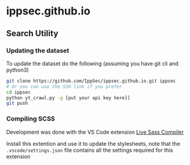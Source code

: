 # ippsec.github.io

## Search Utility

### Updating the dataset

To update the dataset do the following (assuming you have git cli and python3)

```sh
git clone https://github.com/IppSec/ippsec.github.io.git ippsec
# Or you can use the SSH link if you prefer
cd ippsec
python yt_crawl.py -g [put your api key here]]
git push
```

### Compiling SCSS

Development was done with the VS Code extension [Live Sass Compiler](https://marketplace.visualstudio.com/items?itemName=ritwickdey.live-sass)

Install this extention and use it to update the stylesheets, note that the `.vscode/settings.json` file contains all the settings required for this extension

